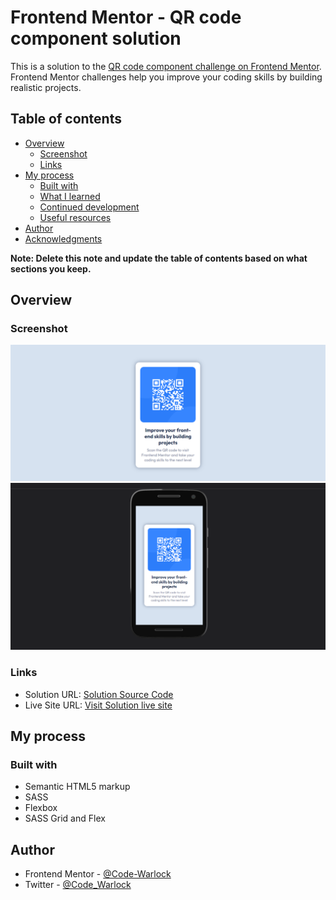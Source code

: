# Frontend Mentor - QR code component solution

This is a solution to the [QR code component challenge on Frontend Mentor](https://www.frontendmentor.io/challenges/qr-code-component-iux_sIO_H). Frontend Mentor challenges help you improve your coding skills by building realistic projects. 

## Table of contents

- [Overview](#overview)
  - [Screenshot](#screenshot)
  - [Links](#links)
- [My process](#my-process)
  - [Built with](#built-with)
  - [What I learned](#what-i-learned)
  - [Continued development](#continued-development)
  - [Useful resources](#useful-resources)
- [Author](#author)
- [Acknowledgments](#acknowledgments)

**Note: Delete this note and update the table of contents based on what sections you keep.**

## Overview

### Screenshot

![Desktop Preview](./screenshots/desktop-shot.png)
![Mobile Preview](./screenshots/mobile-shot.png)

### Links

- Solution URL: [Solution Source Code](https://github.com/Code-Warlock/qr-code-component-main.git)
- Live Site URL: [Visit Solution live site](hhttps://code-warlock.github.io/qr-code-component-main/)

## My process

### Built with

- Semantic HTML5 markup
- SASS
- Flexbox
- SASS Grid and Flex



## Author
- Frontend Mentor - [@Code-Warlock](https://www.frontendmentor.io/profile/Code-Warlock)
- Twitter - [@Code_Warlock](https://www.twitter.com/Code_Warlock)


